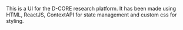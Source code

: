 This is a UI for the D-CORE research platform. It has been made using HTML, ReactJS, ContextAPI for state management and custom css for styling. 
